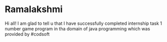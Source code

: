 # Ramalakshmi
Hi all! I am glad to tell u that I have successfully completed internship task 1 number game program in tha domain of java programming which was provided by #codsoft
